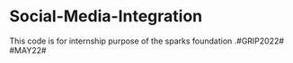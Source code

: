 # Social-Media-Integration
This code is for internship purpose of the sparks foundation .#GRIP2022# #MAY22#
